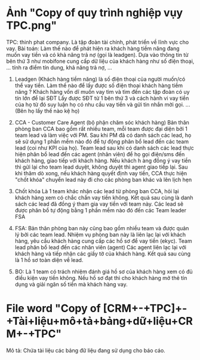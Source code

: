 # Ảnh "Copy of quy trình nghiệp vụy TPC.png"
TPC: thinh phat company. Là tập đoàn tài chính, phát triển về lĩnh vực cho vay.
Bài toán: Làm thế nào để phát hiện ra khách hàng tiềm năng đang muốn vay tiền và có khả năng trả nợ (gọi là leadgen). Dựa vào thông tin từ bên thứ 3 như mobifone cung cấp dữ liệu của khách hàng như số điện thoại, ... tính ra điểm tín dung, khả năng trả nợ, ...

1. Leadgen (Khách hàng tiềm năng) là số điện thoại của người muốn/có thể vay tiền. Làm thế nào để lấy được số điện thoại khách hàng tiềm năng ?
    Khách hàng vốn dĩ muốn vay tìm và tìm đến các tập đoàn có uy tín lớn để lại SĐT
    Lấy được SĐT từ 1 bên thứ 3 và cách hành vi vay tiền của họ từ đó suy luận họ có nhu cầu vay tiền và gửi tin nhắn mời gọi.
    ... (Bên họ lấy thế nào kệ họ)

2. CCA - Customer Care Agent (bộ phận chăm sóc khách hàng)
    Bản thân phòng ban CCA bao gồm rất nhiều team, mỗi team được đại diện bởi 1 team lead và làm việc với PM.
    Sau khi PM đã có danh sách các lead, họ sẽ sử dụng 1 phần mềm nào đó để tự động phân bổ lead đến các team lead (coi như KPI của họ).
    Team lead sau khi có danh sách các lead thực hiện phân bổ lead đến các agent (nhân viên) để họ gọi điện/sms đến khách hàng, giao tiếp với khách hàng.
    Nếu khách h àng đồng ý vay tiền thì gửi lại cho team lead duyệt, không duyệt thì agent giao tiếp lại.
    Sau khi thăm dò xong, nếu khách hàng quyết định vay tiền, CCA thực hiện "chốt khóa" chuyển lead này đi cho các phòng ban khác và lên lịch hẹn

3. Chốt khóa
    Là 1 team khác nhận các lead từ phòng ban CCA, hỏi lại khách hàng xem có chắc chắn vay tiền không.
    Kết quả sau cùng là danh sách các lead đã đồng ý tham gia vay tiền với team này. Các lead sẽ được phân bổ tự động bằng 1 phần mềm nào đó đến các Team leader FSA

4. FSA:
    Bản thân phòng ban này cũng bao gồm nhiều team và được quản lý bởi các team lead. Nhiệm vụ phòng ban này là liên lạc lại với khách hàng, yêu cầu khách hàng cung cấp các hồ sơ để vay tiền (ekyc).
    Team lead phân bổ lead đến các nhân viên (agent)
    Các agent liên lạc lại với khách hàng và tiếp nhận các giấy tờ của khách hàng.
    Kết quả sau cùng là 1 hồ sơ toàn diện về lead.

5. BO:
    Là 1 team có trách nhiệm đánh giá hồ sơ của khách hàng xem có đủ điều kiện vay tiền không.
    Nếu hồ sơ đạt thì cho khách hàng mở thẻ tín dụng và giải ngân số tiền mà khách hàng vay.

# File word "Copy of [CRM+-+TPC]+-+Tài+liệu+mô+tả+bảng+dữ+liệu+CRM+-+TPC"

Mô tả: Chứa tài liệu các bảng đữ liệu đang sử dụng cho báo cáo.